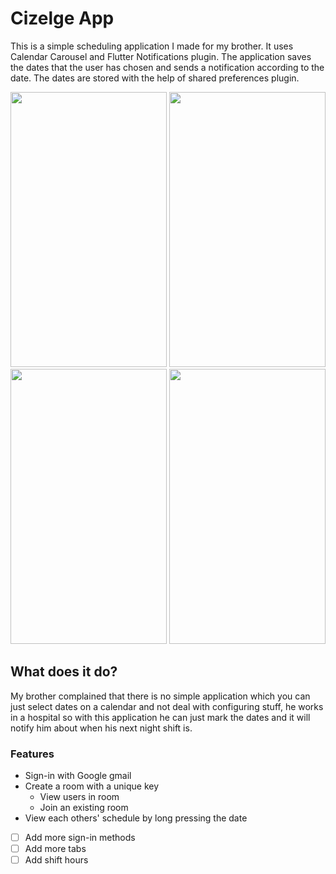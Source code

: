 # Cizelge App

This is a simple scheduling application I made for my brother. It uses Calendar Carousel and Flutter Notifications plugin. The application saves the dates that the user has chosen and sends a notification according to the date. The dates are stored with the help of shared preferences plugin.



<img src="https://user-images.githubusercontent.com/32751228/77929729-ac60ed80-72b2-11ea-8102-407fdb5837b9.png" width="250" height="440"/>
<img src="https://user-images.githubusercontent.com/32751228/77929799-c39fdb00-72b2-11ea-9461-bbe2ad568900.png" width="250" height="440"/>
<img src="https://user-images.githubusercontent.com/32751228/77929989-f6e26a00-72b2-11ea-91a4-03ea6e63c59e.png" width="250" height="440"/>
<img src="https://user-images.githubusercontent.com/32751228/77930443-9273da80-72b3-11ea-9c91-6ec1b289468d.png" width="250" height="440"/>


## What does it do?
My brother complained that there is no simple application which you can just select dates on a calendar and not deal with configuring stuff, he works in a hospital so with this application he can just mark the dates and it will notify him about when his next night shift is.


### Features
- Sign-in with Google gmail 
- Create a room with a unique key
    - View users in room
    - Join an existing room
- View each others' schedule by long pressing the date
- [ ] Add more sign-in methods
- [ ] Add more tabs
- [ ] Add shift hours
